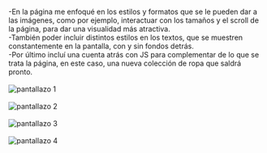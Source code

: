 -En la página me enfoqué en los estilos y formatos que se le pueden dar a las imágenes, como por ejemplo, interactuar con los tamaños y el scroll de la página, para dar una visualidad más atractiva.
<br>
-También poder incluir distintos estilos en los textos, que se muestren constantemente en la pantalla, con y sin fondos detrás.
<br>
-Por último incluí una cuenta atrás con JS para complementar de lo que se trata la página, en este caso, una nueva colección de ropa que saldrá pronto.
<br><br>
![pantallazo 1](./1.png)
<br><br>
![pantallazo 2](./2.png)
<br><br>
![pantallazo 3](./3.png)
<br><br>
![pantallazo 4](./4.png)
<br><br>
